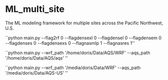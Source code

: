 # ML_multi_site

The ML modeling framework for multiple sites across the Pacific Northwest, U.S.

``python main.py --flag2rf 0 --flagdensexl 0 --flagdensel 0 --flagdensem 0 --flagdenses 0 --flagdensexs 0 --flagnasmlp 1 --flagnasres 1''

``python main.py --wrf_path '/home/doris/Data/AQS/WRF' --aqs_path '/home/doris/Data/AQS/aqs' ''

``python main.py --wrf_path '/media/doris/Data/WRF' --aqs_path '/media/doris/Data/AQS-US' ''
